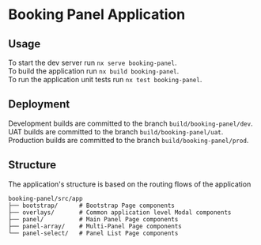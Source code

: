 # Booking Panel Application

## Usage

To start the dev server run `nx serve booking-panel`.  
To build the application run `nx build booking-panel`.  
To run the application unit tests run `nx test booking-panel`.

## Deployment

Development builds are committed to the branch `build/booking-panel/dev`.  
UAT builds are committed to the branch `build/booking-panel/uat`.  
Production builds are committed to the branch `build/booking-panel/prod`.

## Structure

The application's structure is based on the routing flows of the application

```
booking-panel/src/app
├── bootstrap/      # Bootstrap Page components
├── overlays/       # Common application level Modal components
├── panel/          # Main Panel Page components
├── panel-array/    # Multi-Panel Page components
└── panel-select/   # Panel List Page components
```
